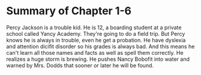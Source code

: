 # Summary of Chapter 1-6
Percy Jackson is a trouble kid. He is 12, a boarding student at a private school called Yancy Academy. They're going to do a field trip. But Percy knows he is always in trouble, even he get a probation. He have dyslexia and attention dicifit disorder so his grades is always bad. And this means he can't learn all those names and facts as well as spell them correctly. He realizes a huge storm is brewing. He pushes Nancy Bobofit into water and warned by Mrs. Dodds that sooner or later he will be found. 
